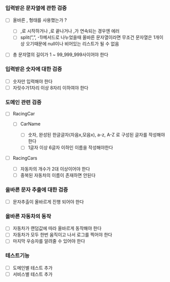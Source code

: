### 입력받은 문자열에 관한 검증

* [ ] 올바른 , 형태를 사용했는가 ?

    * [ ] ,로 시작하거나 ,로 끝나거나 ,가 연속되는 경우엔 에러
    * [ ] split(”,”, -1)메서드로 나누었을때 올바른 문자열이라면 무조건 문자열은 1개이상 오기때문에 null이나 비어있는 리스트가 될 수 없음
* [ ] 총 문자열의 길이가 1 ~ 99_999_999사이어야 한다

### 입력받은 숫자에 대한 검증

* [ ] 숫자만 입력해야 한다
* [ ] 자릿수가1자리 이상 8자리 이하여야 한다

### 도메인 관련 검증

* [ ] RacingCar

    * [ ] CarName

        * [ ] 숫자, 완성된 한글글자(자음x,모음x), a-z, A-Z 로 구성된 글자를 작성해야한다
        * [ ] 1글자 이상 6글자 이하인 이름을 작성해야한다
* [ ] RacingCars

    * [ ] 자동차의 개수가 2대 이상이어야 한다
    * [ ] 중복된 자동차의 이름이 존재하면 안된다

### 올바른 문자 추출에 대한 검증

* [ ] 문자추출이 올바르게 진행 되어야 한다

### 올바른 자동차의 동작

* [ ] 자동차가 랜덤값에 따라 올바르게 동작해야 한다
* [ ] 자동차가 모두 한번 움직이고 나서 로그를 찍어야 한다
* [ ] 마지막 우승자를 알려줄 수 있어야 한다

### 테스트기능

* [ ] 도메인별 테스트 추가
* [ ] 서비스별 테스트 추가
